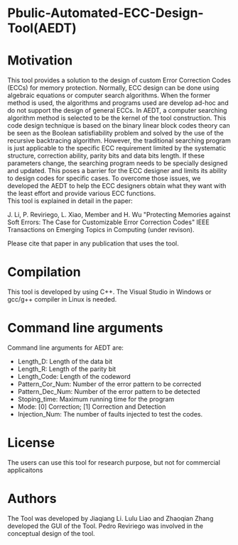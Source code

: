 # Pbulic-Automated-ECC-Design-Tool(AEDT)
# Motivation
This tool provides a solution to the design of custom Error Correction Codes (ECCs) for memory protection. Normally, ECC design can be done using algebraic equations or computer search algorithms. When the former method is used, the algorithms and programs used are develop ad-hoc and do not support the design of general ECCs. In AEDT, a computer searching algorithm method is selected to be the kernel of the tool construction. This code design technique is based on the binary linear block codes theory can be seen as the Boolean satisfiability problem and solved by the use of the recursive backtracing algorithm. However, the traditional searching program is just applicable to the specific ECC requirement limited by the systematic structure, correction ability, parity bits and data bits length. If these parameters change, the searching program needs to be specially designed and updated. This poses a barrier for the ECC designer and limits its ability to design codes for specific cases. To overcome those issues, we developed the AEDT to help the ECC designers obtain what they want with the least effort and provide various ECC functions.  
This tool is explained in detail in the paper:

 J. Li, P. Reviriego, L. Xiao, Member and H. Wu "Protecting Memories against Soft Errors: The Case for Customizable Error Correction Codes" IEEE Transactions on Emerging Topics in Computing (under revison). 

Please cite that paper in any publication that uses the tool.
# Compilation
This tool is developed by using C++. The Visual Studio in Windows or gcc/g++ compiler in Linux is needed.
# Command line arguments
Command line arguments for AEDT are:
- Length_D: Length of the data bit
- Length_R: Length of the parity bit
- Length_Code: Length of the codeword
- Pattern_Cor_Num: Number of the error pattern to be corrected
- Pattern_Dec_Num: Number of the error pattern to be detected
- Stoping_time: Maximum running time for the program
- Mode: [0] Correction; [1] Correction and Detection
- Injection_Num: The number of faults injected to test the codes.
# License
The users can use this tool for research purpose, but not for commercial applicaitons
# Authors
The Tool was developed by Jiaqiang Li. Lulu Liao and Zhaoqian Zhang developed the GUI of the Tool.  Pedro Reviriego was involved in the conceptual design of the tool.
